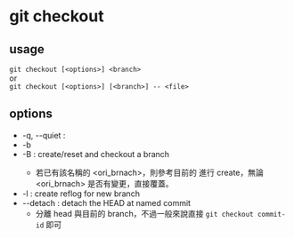 # git checkout 

## usage

`git checkout [<options>] <branch>`  
or  
`git checkout [<options>] [<branch>] -- <file>`

## options

- -q, --quiet : 
- -b <branch>
- -B <branch> : create/reset and checkout a branch
	- 若已有該名稱的 <ori_brnach>，則參考目前的 <active branch> 進行 create，無論 <ori_brnach> 是否有變更，直接覆蓋。
- -l : create reflog for new branch
- --detach : detach the HEAD at named commit
	- 分離 head 與目前的 branch，不過一般來說直接 `git checkout commit-id` 即可